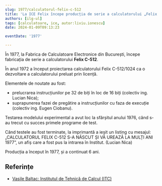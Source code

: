 ```yaml
---
slug: 1977/calculatorul-felix-c-512
title: 'La ICE Felix începe producția de serie a calculatorului „Felix C-512”'
authors: [ilg-ul]
tags: [calculatoare, ice, autor:liviu.ionescu]
date: 2024-01-09T09:13:23

eventDate: '1977'

---
```


În 1977, la
Fabrica de Calculatoare Electronice din București,
începe fabricația de serie a calculatorului **Felix C-512**.

<!-- truncate -->

În anul 1972 a început proiectarea calculatorului Felix C-512/1024
ca o dezvoltare a calculatorului preluat prin licență.

Elementele de noutate au fost:

- prelucrarea instrucțiunilor pe 32 de biți în loc de 16 biți (colectiv
ing. Lucian Nica);
- suprapunerea fazei de pregătire a instrucțiunilor cu faza de
execuție (colectiv ing. Eugen Ciobanu).

Testarea modelului experimental a avut loc la sfârșitul anului 1976,
când s-au trecut cu succes primele programe de test.

Când testele au fost terminate, la imprimantă a ieșit un listing cu mesajul:
„CALCULATORUL FELIX C-512 S-A NĂSCUT ȘI VĂ UREAZĂ LA MULȚI ANI 1977”,
un afiș care a fost pus la intrarea în Institut. (Lucian Nica)

Producția a început în 1977, și a continuat 6 ani.

## Referințe

- [Vasile Baltac: Institutul de Tehnică de Calcul (ITC)](https://www.agir.ro/carte/un-institut-pentru-istorie-semicentenarul-institutului-pentru-tehnica-de-calcul-1968-2018-123155.html)
